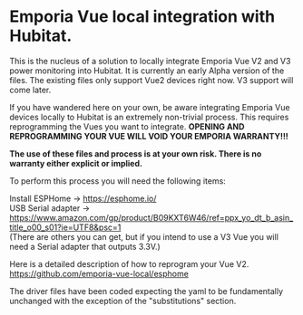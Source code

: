 <h1/>Emporia Vue local integration with Hubitat.</h1>

This is the nucleus of a solution to locally integrate Emporia Vue V2 and V3 power monitoring into Hubitat.  It is currently an early Alpha version of the files.  The existing files only support Vue2 devices right now.  V3 support will come later.

If you have wandered here on your own, be aware integrating Emporia Vue devices locally to Hubitat is an extremely non-trivial process.  This requires reprogramming the Vues you want to integrate.  <b/>OPENING AND REPROGRAMMING YOUR VUE WILL VOID YOUR EMPORIA WARRANTY!!!</b>

<b/>The use of these files and process is at your own risk.  There is no warranty either explicit or implied.</b>

To perform this process you will need the following items:

Install ESPHome -> https://esphome.io/ <br>
USB Serial adapter -> https://www.amazon.com/gp/product/B09KXT6W46/ref=ppx_yo_dt_b_asin_title_o00_s01?ie=UTF8&psc=1<br>
(There are others you can get, but if you intend to use a V3 Vue you will need a Serial adapter that outputs 3.3V.)<br>
          
 Here is a detailed description of how to reprogram your Vue V2.   https://github.com/emporia-vue-local/esphome

 The driver files have been coded expecting the yaml to be fundamentally unchanged with the exception of the "substitutions" section.

 
